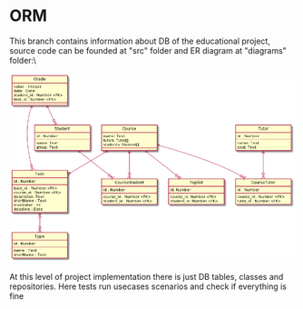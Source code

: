# ORM

This branch contains information about DB of the educational project, source code can be founded at "src" folder and ER diagram at "diagrams" folder:\

![](https://github.com/mementomorri/Kotlin-Backend/blob/ORM/diagram/er-diagram.png)

At this level of project implementation there is just DB tables, classes and repositories. Here tests run usecases scenarios and check if everything is fine

